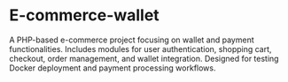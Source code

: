 # E-commerce-wallet
A PHP-based e-commerce project focusing on wallet and payment functionalities. Includes modules for user authentication, shopping cart, checkout, order management, and wallet integration. Designed for testing Docker deployment and payment processing workflows.
